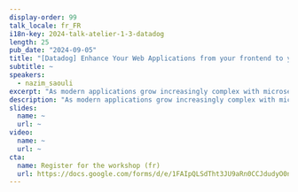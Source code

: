 ```yaml
---
display-order: 99
talk_locale: fr_FR
i18n-key: 2024-talk-atelier-1-3-datadog
length: 25
pub_date: "2024-09-05"
title: "[Datadog] Enhance Your Web Applications from your frontend to your backend systems"
subtitle: ~
speakers:
  - nazim_saouli
excerpt: "As modern applications grow increasingly complex with microservices, micro-frontends, and rapid CI/CD releases, ensuring optimal performance and a seamless user experience becomes a challenge. Discover how to confidently monitor, measure, and optimize your application's performance across distributed systems to deliver a superior user experience."
description: "As modern applications grow increasingly complex with microservices, micro-frontends, and rapid CI/CD releases, ensuring optimal performance and a seamless user experience becomes a challenge. Discover how to confidently monitor, measure, and optimize your application's performance across distributed systems to deliver a superior user experience."
slides:
  name: ~
  url: ~
video:
  name: ~
  url: ~
cta:
  name: Register for the workshop (fr)
  url: https://docs.google.com/forms/d/e/1FAIpQLSdTht3JU9aRn0CCJdudyO0noyHAXVj33TyQDs7RH0NtFAsjwQ/viewform
---
```


